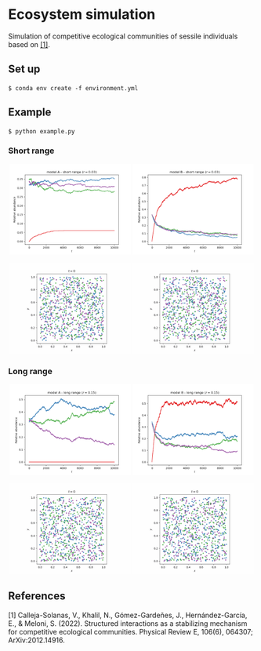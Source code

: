 # Ecosystem simulation

Simulation of competitive ecological communities of sessile individuals based on [[1]](#1).

## Set up

```
$ conda env create -f environment.yml
```

## Example

```
$ python example.py
```
### Short range

<p align="center">
<img title="model_A" src="images/evolution_A_short.png" width=49%>
<img title="model_B" src="images/evolution_B_short.png" width=49%>
</p>
<p align="center">
<img title="model_A" src="images/evolution_A_short.gif" width=49%>
<img title="model_B" src="images/evolution_B_short.gif" width=49%>
</p>

### Long range

<p align="center">
<img title="model_A" src="images/evolution_A_long.png" width=49%>
<img title="model_B" src="images/evolution_B_long.png" width=49%>
</p>
</p>
<p align="center">
<img title="model_A" src="images/evolution_A_long.gif" width=49%>
<img title="model_B" src="images/evolution_B_long.gif" width=49%>
</p>
</p>

## References

<a id="1">[1]</a> Calleja-Solanas, V., Khalil, N., Gómez-Gardeñes, J., Hernández-García, E., & Meloni, S. (2022). Structured interactions as a stabilizing mechanism for competitive ecological communities. Physical Review E, 106(6), 064307; ArXiv:2012.14916.